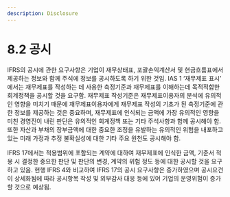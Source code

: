 ```yaml
---
description: Disclosure
---
```


# 8.2 공시

IFRS의 공시에 관한 요구사항은 기업이 재무상태표, 포괄손익계산서 및 현금흐름표에서 제공하는 정보와 함께 주석에 정보를 공시하도록 하기 위한 것임. IAS 1 ‘재무제표 표시’ 에서는 재무제표를 작성하는 데 사용한 측정기준과 재무제표를 이해하는데 목적적합한 회계정책을 공시할 것을 요구함. 재무제표 작성기준은 재무제표이용자의 분석에 유의적인 영향을 미치기 때문에 재무제표이용자에게 재무제표 작성의 기초가 된 측정기준에 관한 정보를 제공하는 것은 중요하며, 재무제표에 인식되는 금액에 가장 유의적인 영향을 미친 경영진이 내린 판단은 유의적인 회계정책 또는 기타 주석사항과 함께 공시해야 함. 또한 자산과 부채의 장부금액에 대한 중요한 조정을 유발하는 유의적인 위험을 내포하고 있는 미래 가정과 추정 불확실성에 대한 기타 주요 원천도 공시해야 함.     &#x20;

IFRS 17에서는 적용범위에 포함되는 계약에 대하여 재무제표에 인식한 금액, 기준서 적용 시 결정한 중요한 판단 및 판단의 변경, 계약의 위험 정도 등에 대한 공시할 것을 요구하고 있음. 현행 IFRS 4와 비교하여 IFRS 17의 공시 요구사항은 증가하였으며 공시요건이 상세화됨에 따라 공시항목 작성 및 외부감사 대응 등에 있어 기업의 운영위험이 증가할 것으로 예상됨.  &#x20;

